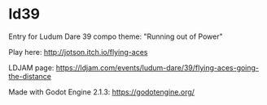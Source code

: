 # ld39

Entry for Ludum Dare 39 compo theme: "Running out of Power"

Play here: http://jotson.itch.io/flying-aces

LDJAM page: https://ldjam.com/events/ludum-dare/39/flying-aces-going-the-distance

Made with Godot Engine 2.1.3: https://godotengine.org/